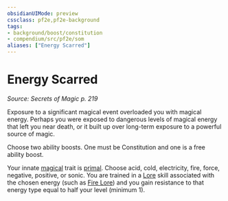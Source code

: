 ```yaml
---
obsidianUIMode: preview
cssclass: pf2e,pf2e-background
tags:
- background/boost/constitution
- compendium/src/pf2e/som
aliases: ["Energy Scarred"]
---
```

# Energy Scarred
*Source: Secrets of Magic p. 219*  

Exposure to a significant magical event overloaded you with magical energy. Perhaps you were exposed to dangerous levels of magical energy that left you near death, or it built up over long-term exposure to a powerful source of magic.

Choose two ability boosts. One must be Constitution and one is a free ability boost.

Your innate [magical](/rules/traits/magical.md) trait is [primal](/rules/traits/primal.md). Choose acid, cold, electricity, fire, force, negative, positive, or sonic. You are trained in a [Lore](/compendium/skills.md#Lore) skill associated with the chosen energy (such as [Fire Lore](/compendium/skills.md#Lore)) and you gain resistance to that energy type equal to half your level (minimum 1).